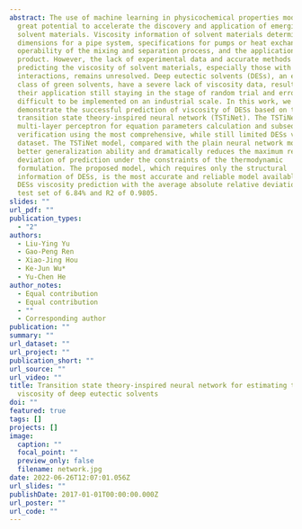 ```yaml
---
abstract: The use of machine learning in physicochemical properties modeling has
  great potential to accelerate the discovery and application of emerging
  solvent materials. Viscosity information of solvent materials determines
  dimensions for a pipe system, specifications for pumps or heat exchangers, the
  operability of the mixing and separation process, and the application of the
  product. However, the lack of experimental data and accurate methods for
  predicting the viscosity of solvent materials, especially those with complex
  interactions, remains unresolved. Deep eutectic solvents (DESs), an emerging
  class of green solvents, have a severe lack of viscosity data, resulting in
  their application still staying in the stage of random trial and error and
  difficult to be implemented on an industrial scale. In this work, we
  demonstrate the successful prediction of viscosity of DESs based on the
  transition state theory-inspired neural network (TSTiNet). The TSTiNet adopts
  multi-layer perceptron for equation parameters calculation and subsequent
  verification using the most comprehensive, while still limited DESs viscosity
  dataset. The TSTiNet model, compared with the plain neural network model, has
  better generalization ability and dramatically reduces the maximum relative
  deviation of prediction under the constraints of the thermodynamic
  formulation. The proposed model, which requires only the structural
  information of DESs, is the most accurate and reliable model available for
  DESs viscosity prediction with the average absolute relative deviation on the
  test set of 6.84% and R2 of 0.9805.
slides: ""
url_pdf: ""
publication_types:
  - "2"
authors:
  - Liu-Ying Yu
  - Gao-Peng Ren
  - Xiao-Jing Hou
  - Ke-Jun Wu*
  - Yu-Chen He
author_notes:
  - Equal contribution
  - Equal contribution
  - ""
  - Corresponding author
publication: ""
summary: ""
url_dataset: ""
url_project: ""
publication_short: ""
url_source: ""
url_video: ""
title: Transition state theory-inspired neural network for estimating the
  viscosity of deep eutectic solvents
doi: ""
featured: true
tags: []
projects: []
image:
  caption: ""
  focal_point: ""
  preview_only: false
  filename: network.jpg
date: 2022-06-26T12:07:01.056Z
url_slides: ""
publishDate: 2017-01-01T00:00:00.000Z
url_poster: ""
url_code: ""
---
```


